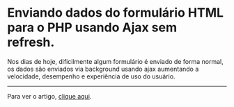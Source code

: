 <h1>Enviando dados do formulário HTML para o PHP usando Ajax sem refresh.</h1>
<p>Nos dias de hoje, dificilmente algum formulário é enviado de forma normal, os dados são enviados via background usando ajax aumentando a velocidade, desempenho e experiência de uso do usuário.</p>
<hr>
<p>Para ver o artigo, <a href="https://ajudadoprogramador.com.br/artigo/formulario-sem-refresh-com-php-e-ajax" target="_blank">clique aqui</a>.
